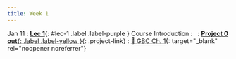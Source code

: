 ```yaml
---
title: Week 1
---
```


Jan 11
: [**Lec 1**](#lec-1){: #lec-1 .label .label-purple } Course Introduction
  : &nbsp;
: [**Project 0 out**{: .label .label-yellow }](/syllabus/#programming-projects){: .project-link}
  : [📖 GBC Ch. 1](https://www.deeplearningbook.org/contents/intro.html){: target="_blank" rel="noopener noreferrer"}


